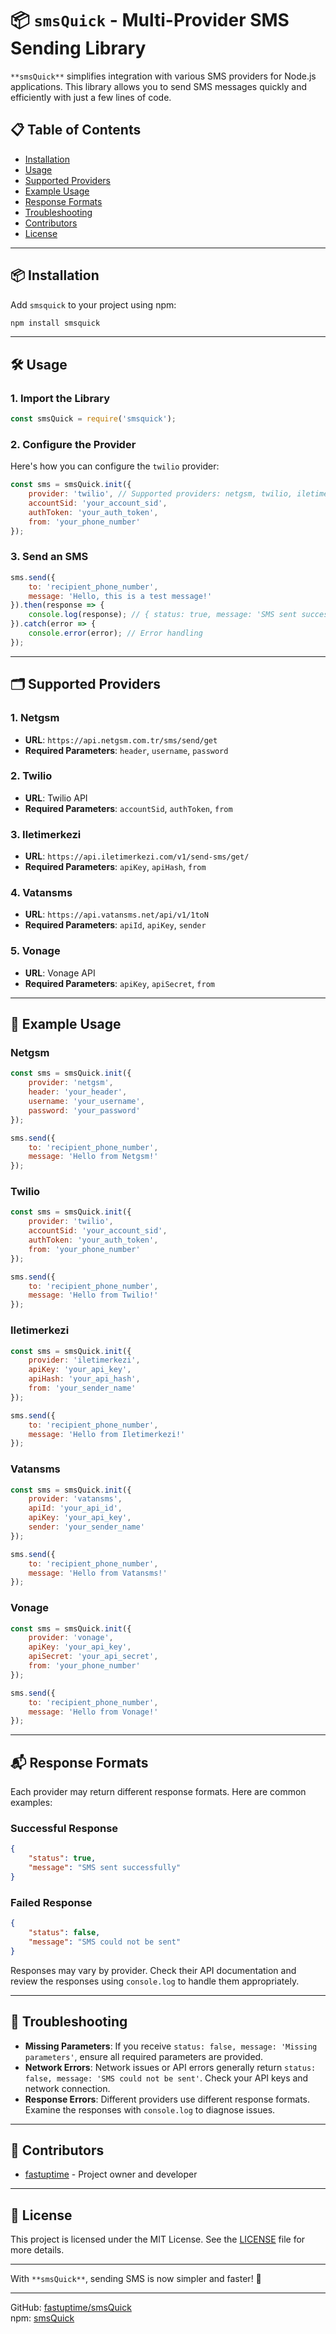 # 📦 `smsQuick` - Multi-Provider SMS Sending Library

`**smsQuick**` simplifies integration with various SMS providers for Node.js applications. This library allows you to send SMS messages quickly and efficiently with just a few lines of code.

## 📋 Table of Contents

- [Installation](#installation)
- [Usage](#usage)
- [Supported Providers](#supported-providers)
- [Example Usage](#example-usage)
- [Response Formats](#response-formats)
- [Troubleshooting](#troubleshooting)
- [Contributors](#contributors)
- [License](#license)

---

## 📦 Installation

Add `smsquick` to your project using npm:

```bash
npm install smsquick
```

---

## 🛠 Usage

### 1. Import the Library

```javascript
const smsQuick = require('smsquick');
```

### 2. Configure the Provider

Here's how you can configure the `twilio` provider:

```javascript
const sms = smsQuick.init({
    provider: 'twilio', // Supported providers: netgsm, twilio, iletimerkezi, vatansms, vonage
    accountSid: 'your_account_sid',
    authToken: 'your_auth_token',
    from: 'your_phone_number'
});
```

### 3. Send an SMS

```javascript
sms.send({
    to: 'recipient_phone_number',
    message: 'Hello, this is a test message!'
}).then(response => {
    console.log(response); // { status: true, message: 'SMS sent successfully' }
}).catch(error => {
    console.error(error); // Error handling
});
```

---

## 🗂 Supported Providers

### 1. **Netgsm**

- **URL**: `https://api.netgsm.com.tr/sms/send/get`
- **Required Parameters**: `header`, `username`, `password`

### 2. **Twilio**

- **URL**: Twilio API
- **Required Parameters**: `accountSid`, `authToken`, `from`

### 3. **Iletimerkezi**

- **URL**: `https://api.iletimerkezi.com/v1/send-sms/get/`
- **Required Parameters**: `apiKey`, `apiHash`, `from`

### 4. **Vatansms**

- **URL**: `https://api.vatansms.net/api/v1/1toN`
- **Required Parameters**: `apiId`, `apiKey`, `sender`

### 5. **Vonage**

- **URL**: Vonage API
- **Required Parameters**: `apiKey`, `apiSecret`, `from`

---

## 🎯 Example Usage

### Netgsm

```javascript
const sms = smsQuick.init({
    provider: 'netgsm',
    header: 'your_header',
    username: 'your_username',
    password: 'your_password'
});

sms.send({
    to: 'recipient_phone_number',
    message: 'Hello from Netgsm!'
});
```

### Twilio

```javascript
const sms = smsQuick.init({
    provider: 'twilio',
    accountSid: 'your_account_sid',
    authToken: 'your_auth_token',
    from: 'your_phone_number'
});

sms.send({
    to: 'recipient_phone_number',
    message: 'Hello from Twilio!'
});
```

### Iletimerkezi

```javascript
const sms = smsQuick.init({
    provider: 'iletimerkezi',
    apiKey: 'your_api_key',
    apiHash: 'your_api_hash',
    from: 'your_sender_name'
});

sms.send({
    to: 'recipient_phone_number',
    message: 'Hello from Iletimerkezi!'
});
```

### Vatansms

```javascript
const sms = smsQuick.init({
    provider: 'vatansms',
    apiId: 'your_api_id',
    apiKey: 'your_api_key',
    sender: 'your_sender_name'
});

sms.send({
    to: 'recipient_phone_number',
    message: 'Hello from Vatansms!'
});
```

### Vonage

```javascript
const sms = smsQuick.init({
    provider: 'vonage',
    apiKey: 'your_api_key',
    apiSecret: 'your_api_secret',
    from: 'your_phone_number'
});

sms.send({
    to: 'recipient_phone_number',
    message: 'Hello from Vonage!'
});
```

---

## 📬 Response Formats

Each provider may return different response formats. Here are common examples:

### Successful Response

```json
{
    "status": true,
    "message": "SMS sent successfully"
}
```

### Failed Response

```json
{
    "status": false,
    "message": "SMS could not be sent"
}
```

Responses may vary by provider. Check their API documentation and review the responses using `console.log` to handle them appropriately.

---

## 🐞 Troubleshooting

- **Missing Parameters**: If you receive `status: false, message: 'Missing parameters'`, ensure all required parameters are provided.
- **Network Errors**: Network issues or API errors generally return `status: false, message: 'SMS could not be sent'`. Check your API keys and network connection.
- **Response Errors**: Different providers use different response formats. Examine the responses with `console.log` to diagnose issues.

---

## 💪 Contributors

- [fastuptime](https://github.com/fastuptime) - Project owner and developer

---

## 📜 License

This project is licensed under the MIT License. See the [LICENSE](LICENSE) file for more details.

---

With `**smsQuick**`, sending SMS is now simpler and faster! 🚀

---

GitHub: [fastuptime/smsQuick](https://github.com/fastuptime/smsQuick)  
npm: [smsQuick](https://www.npmjs.com/package/smsquick)
